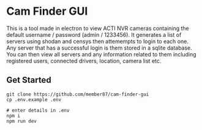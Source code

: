# Cam Finder GUI


This is a tool made in electron to view ACTI NVR cameras containing the default username / password (admin / 1233456). It generates a list of servers using shodan and censys then attemempts to login to each one. Any server that has a successful login is them stored in a sqlite database. You can then view all servers and any information related to them including  registered users, connected drivers, location, camera list etc. 


## Get Started
```
git clone https://github.com/member87/cam-finder-gui
cp .env.example .env

# enter details in .env
npm i
npm run dev
```
